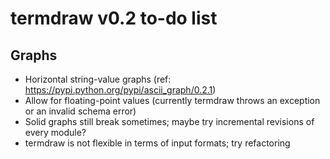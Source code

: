 termdraw v0.2 to-do list
========================

Graphs
------
+ Horizontal string-value graphs (ref:
  https://pypi.python.org/pypi/ascii_graph/0.2.1)
+ Allow for floating-point values (currently termdraw throws an exception or an
  invalid schema error)
+ Solid graphs still break sometimes; maybe try incremental revisions of every
  module?
+ termdraw is not flexible in terms of input formats; try refactoring

